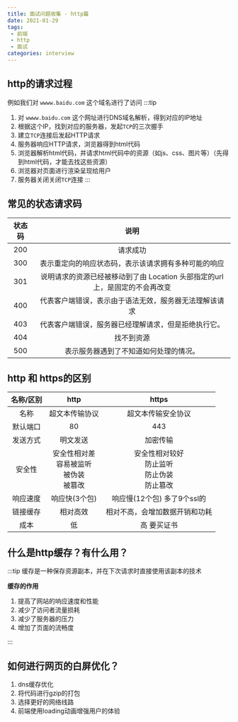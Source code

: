 ```yaml
---
title: 面试问题收集 - http篇
date: 2021-01-29
tags:
 - 前端
 - http
 - 面试
categories: interview
---
```


## http的请求过程
例如我们对 `wwww.baidu.com` 这个域名进行了访问
:::tip
1. 对 `wwww.baidu.com` 这个网址进行DNS域名解析，得到对应的IP地址
2. 根据这个IP，找到对应的服务器，发起`TCP`的三次握手
3. 建立`TCP`连接后发起HTTP请求
4. 服务器响应HTTP请求，浏览器得到html代码
5. 浏览器解析html代码，并请求html代码中的资源（如js、css、图片等）（先得到html代码，才能去找这些资源）
6. 浏览器对页面进行渲染呈现给用户
7. 服务器关闭关闭`TCP`连接
:::

## 常见的状态请求码

|  状态码 | 说明  | 
| :------------: | :-----------: |
|  200  |  请求成功 |
|  300  |  表示重定向的响应状态码，表示该请求拥有多种可能的响应|
|  301  |  说明请求的资源已经被移动到了由 Location 头部指定的url上，是固定的不会再改变|
|  400  |  代表客户端错误，表示由于语法无效，服务器无法理解该请求 |
|  403  |  代表客户端错误，服务器已经理解请求，但是拒绝执行它。 |
|  404  |  找不到资源 |
|  500  |  表示服务器遇到了不知道如何处理的情况。 |


## http 和 https的区别


|  名称/区别 | http  | https |
| :------: | :------: | :------: |
| 名称  | 超文本传输协议	|  超文本传输安全协议|
| 默认端口  | 80	|  443|
| 发送方式  | 明文发送	|  加密传输|
| 安全性  |  安全性相对差<br>  容易被监听 <br> 被伪装 <br> 被篡改	|  安全性相对较好 <br> 防止监听 <br> 防止伪装 <br> 防止篡改|
| 响应速度  |响应快(3个包)	|  响应慢(12个包) 多了9个ssl的|
| 链接缓存	  |相对高效	|  相对不高，会增加数据开销和功耗|
| 成本	  |低	| 高 要买证书|

## 什么是http缓存？有什么用？

:::tip
缓存是一种保存资源副本，并在下次请求时直接使用该副本的技术

**缓存的作用**

1. 提高了网站的响应速度和性能
2. 减少了访问者流量损耗
3. 减少了服务器的压力
4. 增加了页面的流畅度

:::

## 如何进行网页的白屏优化？

1. dns缓存优化
2. 将代码进行gzip的打包
3. 选择更好的网络线路
4. 前端使用loading动画增强用户的体验

